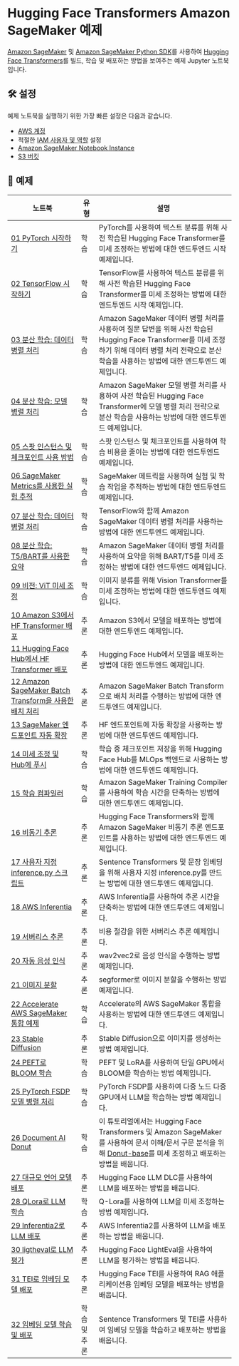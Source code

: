 # Hugging Face Transformers Amazon SageMaker 예제

[Amazon SageMaker](https://docs.aws.amazon.com/sagemaker/latest/dg/whatis.html) 및 [Amazon SageMaker Python SDK](https://sagemaker.readthedocs.io/en/stable/)를 사용하여 [Hugging Face Transformers](https://github.com/huggingface/transformers)를 빌드, 학습 및 배포하는 방법을 보여주는 예제 Jupyter 노트북입니다.


## 🛠️ 설정


예제 노트북을 실행하기 위한 가장 빠른 설정은 다음과 같습니다.
- [AWS 계정](http://docs.aws.amazon.com/sagemaker/latest/dg/gs-account.html)
- 적절한 [IAM 사용자 및 역할](http://docs.aws.amazon.com/sagemaker/latest/dg/authentication-and-access-control.html) 설정
- [Amazon SageMaker Notebook Instance](http://docs.aws.amazon.com/sagemaker/latest/dg/gs-setup-working-env.html)
- [S3 버킷](http://docs.aws.amazon.com/sagemaker/latest/dg/gs-config-permissions.html)

## 📓 예제

| 노트북                                                                                                                                                                               | 유형      | 설명                                                                                                                                                                                                                |
| -------------------------------------------------------------------------------------------------------------------------------------------------------------------------------------- | --------- | -------------------------------------------------------------------------------------------------------------------------------------------------------------------------------------------------------------------------- |
| [01 PyTorch 시작하기](https://github.com/huggingface/notebooks/blob/main/sagemaker/01_getting_started_pytorch/sagemaker-notebook.ipynb)                                    | 학습  | PyTorch를 사용하여 텍스트 분류를 위해 사전 학습된 Hugging Face Transformer를 미세 조정하는 방법에 대한 엔드투엔드 시작 예제입니다.                                                                                        |
| [02 TensorFlow 시작하기](https://github.com/huggingface/notebooks/blob/main/sagemaker/02_getting_started_tensorflow/sagemaker-notebook.ipynb)                              | 학습  | TensorFlow를 사용하여 텍스트 분류를 위해 사전 학습된 Hugging Face Transformer를 미세 조정하는 방법에 대한 엔드투엔드 시작 예제입니다.                                                                                     |
| [03 분산 학습: 데이터 병렬 처리](https://github.com/huggingface/notebooks/blob/main/sagemaker/03_distributed_training_data_parallelism/sagemaker-notebook.ipynb)            | 학습  | Amazon SageMaker 데이터 병렬 처리를 사용하여 질문 답변을 위해 사전 학습된 Hugging Face Transformer를 미세 조정하기 위해 데이터 병렬 처리 전략으로 분산 학습을 사용하는 방법에 대한 엔드투엔드 예제입니다.                 |
| [04 분산 학습: 모델 병렬 처리](https://github.com/huggingface/notebooks/blob/main/sagemaker/04_distributed_training_model_parallelism/sagemaker-notebook.ipynb)          | 학습  | Amazon SageMaker 모델 병렬 처리를 사용하여 사전 학습된 Hugging Face Transformer에 모델 병렬 처리 전략으로 분산 학습을 사용하는 방법에 대한 엔드투엔드 예제입니다.                                                     |
| [05 스팟 인스턴스 및 체크포인트 사용 방법](https://github.com/huggingface/notebooks/blob/main/sagemaker/05_spot_instances/sagemaker-notebook.ipynb)                                | 학습  | 스팟 인스턴스 및 체크포인트를 사용하여 학습 비용을 줄이는 방법에 대한 엔드투엔드 예제입니다.                                                                                                                                  |
| [06 SageMaker Metrics를 사용한 실험 추적](https://github.com/huggingface/notebooks/blob/main/sagemaker/06_sagemaker_metrics/sagemaker-notebook.ipynb)                            | 학습  | SageMaker 메트릭을 사용하여 실험 및 학습 작업을 추적하는 방법에 대한 엔드투엔드 예제입니다.                                                                                                                             |
| [07 분산 학습: 데이터 병렬 처리](https://github.com/huggingface/notebooks/blob/main/sagemaker/07_tensorflow_distributed_training_data_parallelism/sagemaker-notebook.ipynb) | 학습  | TensorFlow와 함께 Amazon SageMaker 데이터 병렬 처리를 사용하는 방법에 대한 엔드투엔드 예제입니다.                                                                                                                                         |
| [08 분산 학습: T5/BART를 사용한 요약](https://github.com/huggingface/notebooks/blob/main/sagemaker/08_distributed_summarization_bart_t5/sagemaker-notebook.ipynb)      | 학습  | Amazon SageMaker 데이터 병렬 처리를 사용하여 요약을 위해 BART/T5를 미세 조정하는 방법에 대한 엔드투엔드 예제입니다.                                                                                                                   |
| [09 비전: ViT 미세 조정](https://github.com/huggingface/notebooks/blob/main/sagemaker/09_image_classification_vision_transformer/sagemaker-notebook.ipynb)                           | 학습  | 이미지 분류를 위해 Vision Transformer를 미세 조정하는 방법에 대한 엔드투엔드 예제입니다.                                                                                                                                         |
| [10 Amazon S3에서 HF Transformer 배포](https://github.com/huggingface/notebooks/blob/main/sagemaker/10_deploy_model_from_s3/deploy_transformer_model_from_s3.ipynb)                 | 추론 | Amazon S3에서 모델을 배포하는 방법에 대한 엔드투엔드 예제입니다.                                                                                                                                                                 |
| [11 Hugging Face Hub에서 HF Transformer 배포](https://github.com/huggingface/notebooks/blob/main/sagemaker/11_deploy_model_from_hf_hub/deploy_transformer_model_from_hf_hub.ipynb)  | 추론 | Hugging Face Hub에서 모델을 배포하는 방법에 대한 엔드투엔드 예제입니다.                                                                                                                                                      |
| [12 Amazon SageMaker Batch Transform을 사용한 배치 처리](https://github.com/huggingface/notebooks/blob/main/sagemaker/12_batch_transform_inference/sagemaker-notebook.ipynb)        | 추론 | Amazon SageMaker Batch Transform으로 배치 처리를 수행하는 방법에 대한 엔드투엔드 예제입니다.                                                                                                                                     |
| [13 SageMaker 엔드포인트 자동 확장](https://github.com/huggingface/notebooks/blob/main/sagemaker/13_deploy_and_autoscaling_transformers/sagemaker-notebook.ipynb)                     | 추론 | HF 엔드포인트에 자동 확장을 사용하는 방법에 대한 엔드투엔드 예제입니다.                                                                                                                                                             |
| [14 미세 조정 및 Hub에 푸시](https://github.com/huggingface/notebooks/blob/main/sagemaker/14_train_and_push_to_hub/sagemaker-notebook.ipynb)                                         | 학습  | 학습 중 체크포인트 저장을 위해 Hugging Face Hub를 MLOps 백엔드로 사용하는 방법에 대한 엔드투엔드 예제입니다.                                                                                                              |
| [15 학습 컴파일러](https://github.com/huggingface/notebooks/blob/main/sagemaker/15_training_compiler/sagemaker-notebook.ipynb)                                                     | 학습  | Amazon SageMaker Training Compiler를 사용하여 학습 시간을 단축하는 방법에 대한 엔드투엔드 예제입니다.                                                                                                                              |
| [16 비동기 추론](https://github.com/huggingface/notebooks/blob/main/sagemaker/16_async_inference_hf_hub/sagemaker-notebook.ipynb)                                           | 추론 | Hugging Face Transformers와 함께 Amazon SageMaker 비동기 추론 엔드포인트를 사용하는 방법에 대한 엔드투엔드 예제입니다.                                                                                                          |
| [17 사용자 지정 inference.py 스크립트](https://github.com/huggingface/notebooks/blob/main/sagemaker/17_custom_inference_script/sagemaker-notebook.ipynb)                                      | 추론 | Sentence Transformers 및 문장 임베딩을 위해 사용자 지정 inference.py를 만드는 방법에 대한 엔드투엔드 예제입니다.                                                                                                                |
| [18 AWS Inferentia](https://github.com/huggingface/notebooks/blob/main/sagemaker/18_inferentia_inference/sagemaker-notebook.ipynb)                                                     | 추론 | AWS Inferentia를 사용하여 추론 시간을 단축하는 방법에 대한 엔드투엔드 예제입니다.                                                                                                                                                     |
| [19 서버리스 추론](https://github.com/huggingface/notebooks/blob/main/sagemaker/19_serverless_inference/sagemaker-notebook.ipynb)                                               | 추론 | 비용 절감을 위한 서버리스 추론 예제입니다.                                                                                                                                                                                  |
| [20 자동 음성 인식](https://github.com/huggingface/notebooks/blob/main/sagemaker/20_automatic_speech_recognition_inference/sagemaker-notebook.ipynb)                     | 추론 | wav2vec2로 음성 인식을 수행하는 방법 예제입니다.                                                                                                                                                                         |
| [21 이미지 분할](https://github.com/huggingface/notebooks/blob/main/sagemaker/21_image_segmantation/sagemaker-notebook.ipynb)                                                   | 추론 | segformer로 이미지 분할을 수행하는 방법 예제입니다.                                                                                                                                                                        |
| [22 Accelerate AWS SageMaker 통합 예제](https://github.com/huggingface/notebooks/blob/main/sagemaker/22_accelerate_sagemaker_examples/README.md)                            | 학습  | Accelerate의 AWS SageMaker 통합을 사용하는 방법에 대한 엔드투엔드 예제입니다.                                                                                                                                                  |
| [23 Stable Diffusion](https://github.com/huggingface/notebooks/blob/main/sagemaker/23_stable_diffusion_inference/sagemaker-notebook.ipynb)                                             | 추론 | Stable Diffusion으로 이미지를 생성하는 방법 예제입니다.                                                                                                                                                                       |
| [24 PEFT로 BLOOM 학습](https://github.com/huggingface/notebooks/blob/main/sagemaker/24_train_bloom_peft_lora/sagemaker-notebook.ipynb)                                             | 학습  | PEFT 및 LoRA를 사용하여 단일 GPU에서 BLOOM을 학습하는 방법 예제입니다.                                                                                                                                                               |
| [25 PyTorch FSDP 모델 병렬 처리](https://github.com/huggingface/notebooks/blob/main/sagemaker/25_pytorch_fsdp_model_parallelism/sagemaker-notebook.ipynb)                           | 학습  | PyTorch FSDP를 사용하여 다중 노드 다중 GPU에서 LLM을 학습하는 방법 예제입니다.                                                                                                                                                        |
| [26 Document AI Donut](https://github.com/huggingface/notebooks/blob/main/sagemaker/26_document_ai_donut/sagemaker-notebook.ipynb)                                                     | 학습  | 이 튜토리얼에서는 Hugging Face Transformers 및 Amazon SageMaker를 사용하여 문서 이해/문서 구문 분석을 위해 [Donut-base](https://huggingface.co/naver-clova-ix/donut-base)를 미세 조정하고 배포하는 방법을 배웁니다. |
| [27 대규모 언어 모델 배포](https://github.com/huggingface/notebooks/blob/main/sagemaker/27_deploy_large_language_models/sagemaker-notebook.ipynb)                               | 추론 | Hugging Face LLM DLC를 사용하여 LLM을 배포하는 방법을 배웁니다.                                                                                                                                                                     |
| [28 QLora로 LLM 학습](https://github.com/huggingface/notebooks/blob/main/notebooks/sagemaker/28_train_llms_with_qlora/sagemaker-notebook.ipynb)                                   | 학습  | Q-Lora를 사용하여 LLM을 미세 조정하는 방법 예제입니다.                                                                                                                                                                              |
| [29 Inferentia2로 LLM 배포](https://github.com/huggingface/notebooks/blob/main/notebooks/sagemaker/29_deploy_llms_on_inferentia2/sagemaker-notebook.ipynb)                       | 추론 | AWS Inferentia2를 사용하여 LLM을 배포하는 방법을 배웁니다.                                                                                                                                                                             |
| [30 ligtheval로 LLM 평가](https://github.com/huggingface/notebooks/blob/main/notebooks/sagemaker/30_evaluate_llms_with_lighteval/sagemaker-notebook.ipynb)                     | 추론 | Hugging Face LightEval을 사용하여 LLM을 평가하는 방법을 배웁니다.                                                                                                                                                                    |
| [31 TEI로 임베딩 모델 배포](https://github.com/huggingface/notebooks/blob/main/notebooks/sagemaker/31_deploy_embedding_models/sagemaker-notebook.ipynb)                      | 추론 | Hugging Face TEI를 사용하여 RAG 애플리케이션용 임베딩 모델을 배포하는 방법을 배웁니다.                                                                                                                                            |
| [32 임베딩 모델 학습 및 배포](https://github.com/huggingface/notebooks/blob/main/notebooks/sagemaker/32_train_deploy_embedding_models/sagemaker-notebook.ipynb)                      | 학습 및 추론 | Sentence Transformers 및 TEI를 사용하여 임베딩 모델을 학습하고 배포하는 방법을 배웁니다.                                                                                                                                            |
